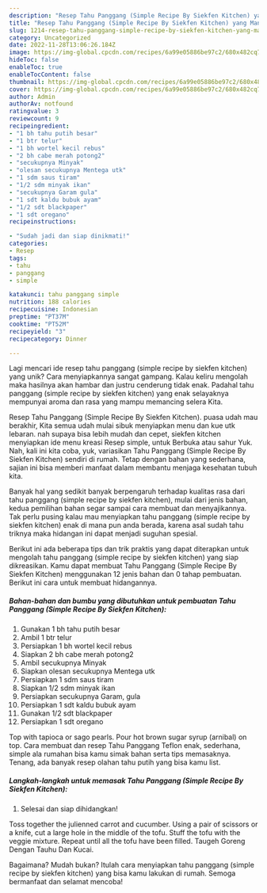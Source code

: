 ```yaml
---
description: "Resep Tahu Panggang (Simple Recipe By Siekfen Kitchen) yang Mantap"
title: "Resep Tahu Panggang (Simple Recipe By Siekfen Kitchen) yang Mantap"
slug: 1214-resep-tahu-panggang-simple-recipe-by-siekfen-kitchen-yang-mantap
category: Uncategorized
date: 2022-11-28T13:06:26.184Z
image: https://img-global.cpcdn.com/recipes/6a99e05886be97c2/680x482cq70/tahu-panggang-simple-recipe-by-siekfen-kitchen-foto-resep-utama.jpg
hideToc: false
enableToc: true
enableTocContent: false
thumbnail: https://img-global.cpcdn.com/recipes/6a99e05886be97c2/680x482cq70/tahu-panggang-simple-recipe-by-siekfen-kitchen-foto-resep-utama.jpg
cover: https://img-global.cpcdn.com/recipes/6a99e05886be97c2/680x482cq70/tahu-panggang-simple-recipe-by-siekfen-kitchen-foto-resep-utama.jpg
author: Admin
authorAv: notfound
ratingvalue: 3
reviewcount: 9
recipeingredient:
- "1 bh tahu putih besar"
- "1 btr telur"
- "1 bh wortel kecil rebus"
- "2 bh cabe merah potong2"
- "secukupnya Minyak"
- "olesan secukupnya Mentega utk"
- "1 sdm saus tiram"
- "1/2 sdm minyak ikan"
- "secukupnya Garam gula"
- "1 sdt kaldu bubuk ayam"
- "1/2 sdt blackpaper"
- "1 sdt oregano"
recipeinstructions:

- "Sudah jadi dan siap dinikmati!"
categories:
- Resep
tags:
- tahu
- panggang
- simple

katakunci: tahu panggang simple 
nutrition: 188 calories
recipecuisine: Indonesian
preptime: "PT37M"
cooktime: "PT52M"
recipeyield: "3"
recipecategory: Dinner

---
```





Lagi mencari ide resep tahu panggang (simple recipe by siekfen kitchen) yang unik? Cara menyiapkannya sangat gampang. Kalau keliru mengolah maka hasilnya akan hambar dan justru cenderung tidak enak. Padahal tahu panggang (simple recipe by siekfen kitchen) yang enak selayaknya mempunyai aroma dan rasa yang mampu memancing selera Kita.





Resep Tahu Panggang (Simple Recipe By Siekfen Kitchen). puasa udah mau berakhir, Kita semua udah mulai sibuk menyiapkan menu dan kue utk lebaran. nah supaya bisa lebih mudah dan cepet, siekfen kitchen menyiapkan ide menu kreasi Resep simple, untuk Berbuka atau sahur Yuk. Nah, kali ini kita coba, yuk, variasikan Tahu Panggang (Simple Recipe By Siekfen Kitchen) sendiri di rumah. Tetap dengan bahan yang sederhana, sajian ini bisa memberi manfaat dalam membantu menjaga kesehatan tubuh kita.

Banyak hal yang sedikit banyak berpengaruh terhadap kualitas rasa dari tahu panggang (simple recipe by siekfen kitchen), mulai dari jenis bahan, kedua pemilihan bahan segar sampai cara membuat dan menyajikannya. Tak perlu pusing kalau mau menyiapkan tahu panggang (simple recipe by siekfen kitchen) enak di mana pun anda berada, karena asal sudah tahu triknya maka hidangan ini dapat menjadi suguhan spesial.






Berikut ini ada beberapa tips dan trik praktis yang dapat diterapkan untuk mengolah tahu panggang (simple recipe by siekfen kitchen) yang siap dikreasikan. Kamu dapat membuat Tahu Panggang (Simple Recipe By Siekfen Kitchen) menggunakan 12 jenis bahan dan 0 tahap pembuatan. Berikut ini cara untuk membuat hidangannya.

<!--inarticleads1-->

##### Bahan-bahan dan bumbu yang dibutuhkan untuk pembuatan Tahu Panggang (Simple Recipe By Siekfen Kitchen):

1. Gunakan 1 bh tahu putih besar
1. Ambil 1 btr telur
1. Persiapkan 1 bh wortel kecil rebus
1. Siapkan 2 bh cabe merah potong2
1. Ambil secukupnya Minyak
1. Siapkan olesan secukupnya Mentega utk
1. Persiapkan 1 sdm saus tiram
1. Siapkan 1/2 sdm minyak ikan
1. Persiapkan secukupnya Garam, gula
1. Persiapkan 1 sdt kaldu bubuk ayam
1. Gunakan 1/2 sdt blackpaper
1. Persiapkan 1 sdt oregano


Top with tapioca or sago pearls. Pour hot brown sugar syrup (arnibal) on top. Cara membuat dan resep Tahu Panggang Teflon enak, sederhana, simple ala rumahan bisa kamu simak bahan serta tips memasaknya. Tenang, ada banyak resep olahan tahu putih yang bisa kamu list. 

<!--inarticleads2-->

##### Langkah-langkah untuk memasak Tahu Panggang (Simple Recipe By Siekfen Kitchen):


1. Selesai dan siap dihidangkan!

Toss together the julienned carrot and cucumber. Using a pair of scissors or a knife, cut a large hole in the middle of the tofu. Stuff the tofu with the veggie mixture. Repeat until all the tofu have been filled. Taugeh Goreng Dengan Tauhu Dan Kucai. 

Bagaimana? Mudah bukan? Itulah cara menyiapkan tahu panggang (simple recipe by siekfen kitchen) yang bisa kamu lakukan di rumah. Semoga bermanfaat dan selamat mencoba!
